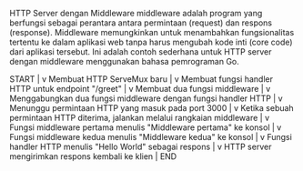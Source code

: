 HTTP Server dengan Middleware
middleware adalah program yang berfungsi sebagai perantara antara permintaan (request) dan respons (response). Middleware memungkinkan untuk menambahkan fungsionalitas tertentu ke dalam aplikasi web tanpa harus mengubah kode inti (core code) dari aplikasi tersebut.
Ini adalah contoh sederhana untuk HTTP server dengan middleware menggunakan bahasa pemrograman Go.

START
|
v
Membuat HTTP ServeMux baru
|
v
Membuat fungsi handler HTTP untuk endpoint "/greet"
|
v
Membuat dua fungsi middleware
|
v
Menggabungkan dua fungsi middleware dengan fungsi handler HTTP
|
v
Menunggu permintaan HTTP yang masuk pada port 3000
|
v
Ketika sebuah permintaan HTTP diterima, jalankan melalui rangkaian middleware
|
v
Fungsi middleware pertama menulis "Middleware pertama" ke konsol
|
v
Fungsi middleware kedua menulis "Middleware kedua" ke konsol
|
v
Fungsi handler HTTP menulis "Hello World" sebagai respons
|
v
HTTP server mengirimkan respons kembali ke klien
|
END
